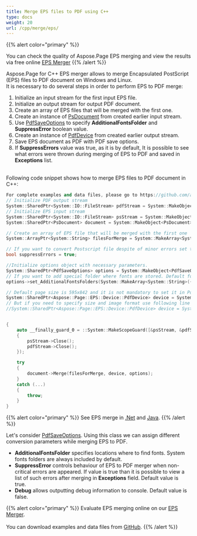 ```yaml
---
title: Merge EPS files to PDF using C++
type: docs
weight: 20
url: /cpp/merge/eps/
---
```


{{% alert color="primary" %}} 

You can check the quality of Aspose.Page EPS merging and view the results via free online <a nofollow href="https://products.aspose.app/page/merger/eps">EPS Merger</a> {{% /alert %}} 

Aspose.Page for C++ EPS merger allows to merge Encapsulated PostScript (EPS) files to PDF document on Windows and Linux.
<br>It is necessary to do several steps in order to perform EPS to PDF merge:
1. Initialize an input stream for the first input EPS file.
2. Initialize an output stream for output PDF document.
3. Create an array of EPS files that will be merged with the first one.
4. Create an instance of [PsDocument](https://apireference.aspose.com/page/cpp/class/aspose.page.e_p_s.ps_document) from created earlier input stream.
5. Use [PdfSaveOptions](https://apireference.aspose.com/page/cpp/class/aspose.page.e_p_s.device.pdf_save_options) to specify **AdditionalFontsFolder** and **SuppressError** boolean value.
6. Create an instance of [PdfDevice](https://apireference.aspose.com/page/cpp/class/aspose.page.e_p_s.device.pdf_device) from created earlier output stream.
7. Save EPS document as PDF with PDF save options.
8. If **SuppressErrors** value was true, as it is by default, It is possible to see what errors were thrown during merging of EPS to PDF and saved in **Exceptions** list.

<br>Following code snippet shows how to merge EPS files to PDF document in C++:
<br>
```C++
For complete examples and data files, please go to https://github.com/aspose-page/Aspose.Page-for-C
// Initialize PDF output stream
System::SharedPtr<System::IO::FileStream> pdfStream = System::MakeObject<System::IO::FileStream>(outDir() + u"outputPDF_out.pdf", System::IO::FileMode::Create, System::IO::FileAccess::Write);
// Initialize EPS input stream
System::SharedPtr<System::IO::FileStream> psStream = System::MakeObject<System::IO::FileStream>(dataDir() + u"input.eps", System::IO::FileMode::Open, System::IO::FileAccess::Read);
System::SharedPtr<PsDocument> document = System::MakeObject<PsDocument>(psStream);

// Create an array of EPS file that will be merged with the first one
System::ArrayPtr<System::String> filesForMerge = System::MakeArray<System::String>({dataDir() + u"input2.eps", dataDir() + u"input3.eps"});

// If you want to convert Postscript file despite of minor errors set this flag
bool suppressErrors = true;

//Initialize options object with necessary parameters.
System::SharedPtr<PdfSaveOptions> options = System::MakeObject<PdfSaveOptions>(suppressErrors);
// If you want to add special folder where fonts are stored. Default fonts folder in OS is always included.
options->set_AdditionalFontsFolders(System::MakeArray<System::String>({ u"{FONT_FOLDER}" }));

// Default page size is 595x842 and it is not mandatory to set it in PdfDevice
System::SharedPtr<Aspose::Page::EPS::Device::PdfDevice> device = System::MakeObject<Aspose::Page::EPS::Device::PdfDevice>(pdfStream);
// But if you need to specify size and image format use following line
//System::SharedPtr<Aspose::Page::EPS::Device::PdfDevice> device = System::MakeObject<Aspose::Page::EPS::Device::PdfDevice>(pdfStream, System::MakeObject<System::Drawing::Size>(595, 842));


{
	auto __finally_guard_0 = ::System::MakeScopeGuard([&psStream, &pdfStream]()
	{
		psStream->Close();
		pdfStream->Close();
	});

	try
	{
		document->Merge(filesForMerge, device, options);
	}
	catch (...)
	{
		throw;
	}
}
```
{{% alert color="primary" %}}
See EPS merge in [.Net](/page/net/merge/eps/) and [Java](/page/java/merge/eps/).
{{% /alert %}}

Let's consider [PdfSaveOptions](https://apireference.aspose.com/page/cpp/class/aspose.page.e_p_s.device.pdf_save_options). Using this class we can assign different conversion parameters while merging EPS to PDF.
<br>
- **AdditionalFontsFolder** specifies locations where to find fonts. System fonts folders are always included by default.
- **SuppressError** controls behaviour of EPS to PDF merger when non-critical errors are appeared. If value is true than it is possible to view a list of such errors after merging in **Exceptions** field. Default value is true.
- **Debug** allows outputting debug information to console. Default value is false.

{{% alert color="primary" %}}
Evaluate EPS merging online on our <a nofollow href="https://products.aspose.app/page/merger/eps">EPS Merger</a>.
<br>
<br>
You can download examples and data files from [GitHub](https://github.com/aspose-page/Aspose.Page-for-C). {{% /alert %}} 